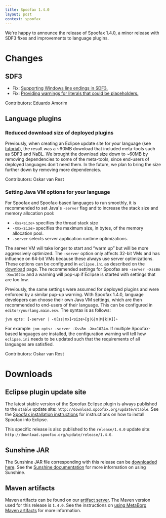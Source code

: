 ```yaml
---
title: Spoofax 1.4.0
layout: post
context: spoofax
---
```


We're happy to announce the release of Spoofax 1.4.0, a minor release with SDF3 fixes and improvements to language plugins.

# Changes

## SDF3

* Fix: [Supporting Windows line endings in SDF3.](http://yellowgrass.org/issue/SDF/77)
* Fix: [Providing warnings for literals that could be placeholders.](http://yellowgrass.org/issue/SDF/86)

Contributors: Eduardo Amorim


## Language plugins

### Reduced download size of deployed plugins

Previously, when creating an Eclipse update site for your language (see [tutorial](http://metaborg.org/spoofax/tour/#plugin-deployment)), the result was a ~90MB download that included meta-tools such as SDF3 and NaBL. We brought the download size down to ~60MB by removing dependencies to some of the meta-tools, since end-users of deployed languages don't need them. In the future, we plan to bring the size further down by removing more dependencies.


Contributors: Oskar van Rest

### Setting Java VM options for your language

For Spoofax and Spoofax-based languages to run smoothly, it is recommended to set Java's `-server` flag and to increase the stack size and memory allocation pool:

* `-Xss<size>` specifies the thread stack size
* `-Xmx<size>` specifies the maximum size, in bytes, of the memory allocation pool.
* `-server` selects server application runtime optimizations. 

The server VM will take longer to start and “warm up” but will be more aggressively optimized. The `-server`  option only affects 32-bit VMs and has influence on 64-bit VMs because these always use server optimizations. These options can be configured in `eclipse.ini` as described on the [download](http://metaborg.org/download/) page. The recommended settings for Spoofax are `-server -Xss8m -Xmx1024m` and a warning will pop-up if Eclipse is started with settings that are too low.

Previously, the same settings were assumed for deployed plugins and were enforced by a similar pup-up warning. With Spoofax 1.4.0, language developers can choose their own Java VM settings, which are then recommended to end-users of their language. This can be configured in `editor/yourlang.main.esv`. The syntax is as follows: 

```
jvm opts: [-server | -X[ss|mx]<size>[g|G|m|M|k|K]]+
``` 

For example: `jvm opts: -server -Xss8m -Xmx1024m`. If multiple Spoofax-based languages are installed, the configuration warning will tell how `eclipse.ini` needs to be updated such that the requirements of all languages are satisfied.


Contributors: Oskar van Rest

# Downloads

## Eclipse plugin update site

The latest stable version of the Spoofax Eclipse plugin is always published to the `stable` update site: `http://download.spoofax.org/update/stable`. See the [Spoofax installation instructions](/download) for instructions on how to install Spoofax into Eclipse.

This specific release is also published to the `release/1.4.0` update site: `http://download.spoofax.org/update/release/1.4.0`.

## Sunshine JAR

The Sunshine JAR file corresponding with this release can be [downloaded here](http://download.spoofax.org/update/release/1.4.0/sunshine.jar). See the [Sunshine documentation](/spoofax/sunshine) for more information on using Sunshine.

## Maven artifacts

Maven artifacts can be found on our [artifact server](http://artifacts.metaborg.org/content/repositories/releases/org/metaborg/). The Maven version used for this release is `1.4.0`. See the instructions on [using MetaBorg Maven artifacts](/dev/#mirror-maven-central-repository-artifacts) for more information.
